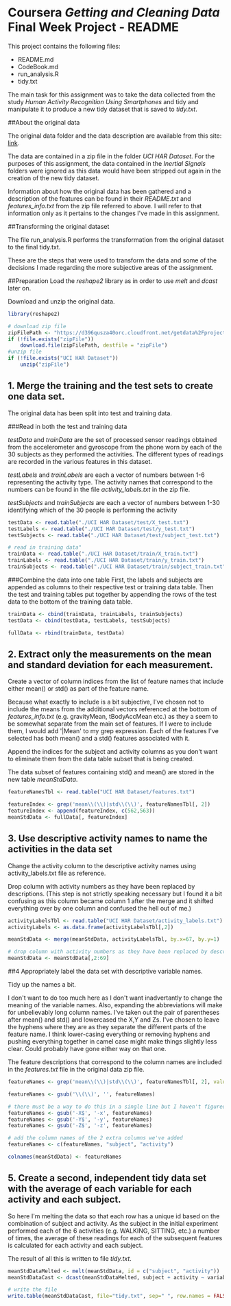 # Coursera *Getting and Cleaning Data* Final Week Project - README

This project contains the following files:

* README.md
* CodeBook.md
* run_analysis.R
* tidy.txt

The main task for this assignment was to take the data collected from the study *Human Activity Recognition Using Smartphones* and tidy and manipulate it to produce a new tidy dataset that is saved to *tidy.txt*.

##About the original data

The original data folder and the data description are available from this site:
[link](http://archive.ics.uci.edu/ml/datasets/Human+Activity+Recognition+Using+Smartphones).

The data are contained in a zip file in the folder *UCI HAR Dataset*. For the purposes of this assignment, the data contained in the *Inertial Signals* folders were ignored as this data would have been stripped out again in the creation of the new tidy dataset.

Information about how the original data has been gathered and a description of the features can be found in their *README.txt* and *features_info.txt* from the zip file referred to above. I will refer to that information only as it pertains to the changes I've made in this assignment.

##Transforming the original dataset

The file run_analysis.R performs the transformation from the original dataset to the final tidy.txt.

These are the steps that were used to transform the data and some of the decisions I made regarding the more subjective areas of the assignment.

##Preparation
Load the *reshape2* library as in order to use *melt* and *dcast* later on.

Download and unzip the original data.

```r
library(reshape2)

# download zip file
zipFilePath <- "https://d396qusza40orc.cloudfront.net/getdata%2Fprojectfiles%2FUCI%20HAR%20Dataset.zip"
if (!file.exists("zipFile"))
    download.file(zipFilePath, destfile = "zipFile")
#unzip file
if (!file.exists("UCI HAR Dataset"))
    unzip("zipFile")
```
## 1. Merge the training and the test sets to create one data set.

The original data has been split into test and training data.

###Read in both the test and training data

*testData* and *trainData* are the set of processed sensor readings obtained from the accelerometer and gyroscope from the phone worn by each of the 30 subjects as they performed the activities. The different types of readings are recorded in the various features in this dataset.

*testLabels* and *trainLabels* are each a vector of numbers between 1-6 representing the activity type. The activity names that correspond to the numbers can be found in the file *activity_labels.txt* in the zip file.

*testSubjects* and *trainSubjects* are each a vector of numbers between 1-30 identifying which of the 30 people is performing the activity

```r
testData <- read.table("./UCI HAR Dataset/test/X_test.txt")
testLabels <- read.table("./UCI HAR Dataset/test/y_test.txt")
testSubjects <- read.table("./UCI HAR Dataset/test/subject_test.txt")

# read in training data"
trainData <- read.table("./UCI HAR Dataset/train/X_train.txt")
trainLabels <- read.table("./UCI HAR Dataset/train/y_train.txt")
trainSubjects <- read.table("./UCI HAR Dataset/train/subject_train.txt")
```
###Combine the data into one table
First, the labels and subjects are appended as columns to their respective test or training data table. Then the test and training tables put together by appending the rows of the test data to the bottom of the training data table.

```r
trainData <- cbind(trainData, trainLabels, trainSubjects)
testData <- cbind(testData, testLabels, testSubjects)

fullData <- rbind(trainData, testData)
```
## 2. Extract only the measurements on the mean and standard deviation for each measurement.

Create a vector of column indices from the list of feature names that include either mean() or std() as part of the feature name. 

Because what exactly to include is a bit subjective, I've chosen not to include the means from the additional vectors referenced at the bottom of *features_info.txt* (e.g. gravityMean, tBodyAccMean etc.) as they a seem to be somewhat separate from the main set of features. If I were to include them, I would add '|Mean' to my grep expression. Each of the features I've selected has both mean() and a std() features associated with it.

Append the indices for the subject and activity columns as you don't want to eliminate them from the data table subset that is being created.

The data subset of features containing std() and mean() are stored in the new table *meanStdData*.

```r
featureNamesTbl <- read.table("UCI HAR Dataset/features.txt")

featureIndex <- grep('mean\\(\\)|std\\(\\)', featureNamesTbl[, 2])
featureIndex <- append(featureIndex, c(562,563))
meanStdData <- fullData[, featureIndex]
```
## 3. Use descriptive activity names to name the activities in the data set

Change the activity column to the descriptive activity names using activity_labels.txt file as reference. 

Drop column with activity numbers as they have been replaced by descriptions. (This step is not strictly speaking necessary but I found it a bit confusing as this column became column 1 after the merge and it shifted everything over by one column and confused the hell out of me.)

```r
activityLabelsTbl <- read.table("UCI HAR Dataset/activity_labels.txt")
activityLabels <- as.data.frame(activityLabelsTbl[,2])

meanStdData <- merge(meanStdData, activityLabelsTbl, by.x=67, by.y=1)

# drop column with activity numbers as they have been replaced by descriptions
meanStdData <- meanStdData[,2:69]
```

##4 Appropriately label the data set with descriptive variable names.

Tidy up the names a bit. 

I don't want to do too much here as I don't want inadvertantly to change the meaning of the variable names. Also, expanding the abbreviations will make for unbelievably long column names. I've taken out the pair of parentheses after mean() and std() and lowercased the X,Y and Zs. I've chosen to leave the hyphens where they are as they separate the different parts of the feature name. I think lower-casing everything or removing hyphens and pushing everything together in camel case might make things slightly less clear. Could probably have gone either way on that one.

The feature descriptions that correspond to the column names are included in the *features.txt* file in the original data zip file.

```r
featureNames <- grep('mean\\(\\)|std\\(\\)', featureNamesTbl[, 2], value = TRUE)

featureNames <- gsub('\\(\\)', '', featureNames)

# there must be a way to do this in a single line but I haven't figured that out yet.
featureNames <- gsub('-X$', '-x', featureNames)
featureNames <- gsub('-Y$', '-y', featureNames)
featureNames <- gsub('-Z$', '-z', featureNames)

# add the column names of the 2 extra columns we've added
featureNames <- c(featureNames, "subject", "activity")

colnames(meanStdData) <- featureNames
```

## 5. Create a second, independent tidy data set with the average of each variable for each activity and each subject.

So here I'm melting the data so that each row has a unique id based on the combination of subject and activity. As the subject in the initial experiment performed each of the 6 activities (e.g. WALKING, SITTING, etc.) a number of times, the average of these readings for each of the subsequent features is calculated for each activity and each subject. 

The result of all this is written to file *tidy.txt*.

```r
meanStdDataMelted <- melt(meanStdData, id = c("subject", "activity"))
meanStdDataCast <- dcast(meanStdDataMelted, subject + activity ~ variable, mean)

# write the file
write.table(meanStdDataCast, file="tidy.txt", sep=" ", row.names = FALSE)
```
